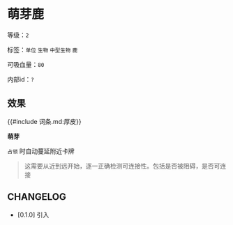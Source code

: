 # 萌芽鹿

等级：`2`

标签：`单位` `生物` `中型生物` `鹿`

可吸血量：`80`

内部id：`?`

## 效果

{{#include 词条.md:厚皮}}

**萌芽**

`占领` 时自动蔓延附近卡牌
> 这需要从近到远开始，逐一正确检测可连接性。包括是否被阻碍，是否可连接

## CHANGELOG

- [0.1.0] 引入
